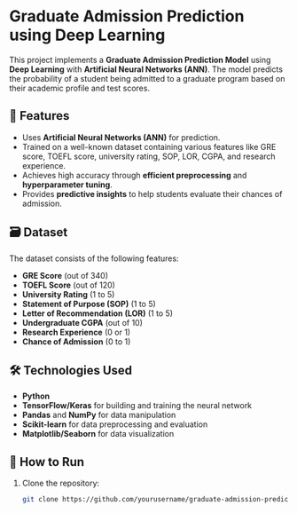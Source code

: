 # Graduate Admission Prediction using Deep Learning

This project implements a **Graduate Admission Prediction Model** using **Deep Learning** with **Artificial Neural Networks (ANN)**. The model predicts the probability of a student being admitted to a graduate program based on their academic profile and test scores.

## 📌 Features
- Uses **Artificial Neural Networks (ANN)** for prediction.
- Trained on a well-known dataset containing various features like GRE score, TOEFL score, university rating, SOP, LOR, CGPA, and research experience.
- Achieves high accuracy through **efficient preprocessing** and **hyperparameter tuning**.
- Provides **predictive insights** to help students evaluate their chances of admission.

## 🗃️ Dataset
The dataset consists of the following features:
- **GRE Score** (out of 340)
- **TOEFL Score** (out of 120)
- **University Rating** (1 to 5)
- **Statement of Purpose (SOP)** (1 to 5)
- **Letter of Recommendation (LOR)** (1 to 5)
- **Undergraduate CGPA** (out of 10)
- **Research Experience** (0 or 1)
- **Chance of Admission** (0 to 1)

## 🛠️ Technologies Used
- **Python**
- **TensorFlow/Keras** for building and training the neural network
- **Pandas** and **NumPy** for data manipulation
- **Scikit-learn** for data preprocessing and evaluation
- **Matplotlib/Seaborn** for data visualization

## 🚀 How to Run
1. Clone the repository:
   ```bash
   git clone https://github.com/yourusername/graduate-admission-prediction.git
